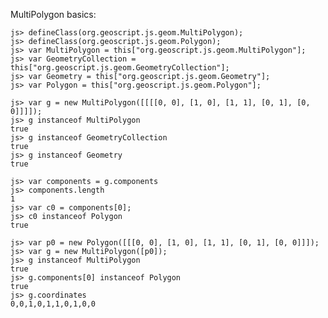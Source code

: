 MultiPolygon basics:

    js> defineClass(org.geoscript.js.geom.MultiPolygon);
    js> defineClass(org.geoscript.js.geom.Polygon);
    js> var MultiPolygon = this["org.geoscript.js.geom.MultiPolygon"];
    js> var GeometryCollection = this["org.geoscript.js.geom.GeometryCollection"];
    js> var Geometry = this["org.geoscript.js.geom.Geometry"];
    js> var Polygon = this["org.geoscript.js.geom.Polygon"];
    
    js> var g = new MultiPolygon([[[[0, 0], [1, 0], [1, 1], [0, 1], [0, 0]]]]);
    js> g instanceof MultiPolygon
    true
    js> g instanceof GeometryCollection
    true
    js> g instanceof Geometry
    true
    
    js> var components = g.components
    js> components.length
    1
    js> var c0 = components[0];
    js> c0 instanceof Polygon
    true
    
    js> var p0 = new Polygon([[[0, 0], [1, 0], [1, 1], [0, 1], [0, 0]]]);
    js> var g = new MultiPolygon([p0]);
    js> g instanceof MultiPolygon
    true
    js> g.components[0] instanceof Polygon
    true
    js> g.coordinates
    0,0,1,0,1,1,0,1,0,0
